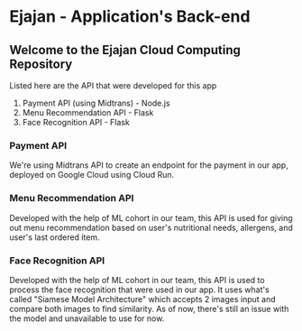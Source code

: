 # Ejajan - Application's Back-end
## Welcome to the Ejajan Cloud Computing Repository
Listed here are the API that were developed for this app
1. Payment API (using Midtrans) - Node.js
2. Menu Recommendation API - Flask
3. Face Recognition API - Flask

### Payment API
We're using Midtrans API to create an endpoint for the payment in our app, deployed on Google Cloud using Cloud Run.

### Menu Recommendation API
Developed with the help of ML cohort in our team, this API is used for giving out menu recommendation based on user's nutritional needs, allergens, and user's last ordered item.

### Face Recognition API
Developed with the help of ML cohort in our team, this API is used to process the face recognition that were used in our app. It uses what's called "Siamese Model Architecture" which accepts 2 images input and compare both images to find similarity.
As of now, there's still an issue with the model and unavailable to use for now.

